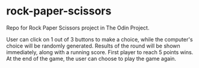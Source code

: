 # rock-paper-scissors
Repo for Rock Paper Scissors project in The Odin Project.

User can click on 1 out of 3 buttons to make a choice, while the 
computer's choice will be randomly generated. Results of the round will be shown immediately, along with a running score. First player to reach 5 points wins. At the end of the game, the user can choose to play the game again.
